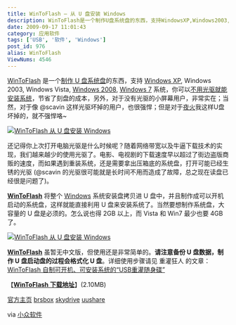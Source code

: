 ```yaml
---
title: WinToFlash – 从 U 盘安装 Windows
description: WinToFlash是一个制作U盘系统盘的东西，支持WindowsXP,Windows2003,WindowsVista,Windows2008,Windows7系统，你可以不用光驱就能安装系统，节省了刻盘的成本，另外，对于没有光驱的小屏幕用户，非常实在；当然，对于像@scavin这样光驱坏掉的用户，也很强悍；但是对于夜火我这样U盘坏掉的，就不强悍咯~
date: 2009-09-17 11:01:43
category: 应用软件
tags: ['USB', '软件', 'Windows']
post_id: 976
alias: WinToFlash
ViewNums: 4546
---
```


[WinToFlash](/blog/wintoflash) 是一个[制作 U 盘系统盘](/blog/wintoflash)的东西，支持 [Windows XP](/blog/deepin-litexp-windows-xp-sp3-v62), Windows 2003, Windows Vista, [Windows 2008](/blog/windows-server-2008-r2-rtm), [Windows 7](/blog/windows-7-rtm-build-760016385) 系统，你可以[不用光驱就能安装系统](/blog/wintoflash)，节省了刻盘的成本，另外，对于没有光驱的小屏幕用户，非常实在；当然，对于像 @scavin 这样光驱坏掉的用户，也很强悍；但是对于[夜火](/blog/)我这样U盘坏掉的，就不强悍咯~

[![WinToFlash   从 U 盘安装 Windows](http://pic.yupoo.com/jdvip/795557fd97ab/medium.jpg)](/blog/wintoflash)

还记得你上次打开电脑光驱是什么时候呢？随着网络带宽以及牛逼下载技术的实现，我们越来越少的使用光驱了。电影、电视剧的下载速度早以超过了街边盗版商贩的速度，而如果遇到重装系统，还是需要拿出压箱底的系统盘，打开可能已经生锈的光驱 (@scavin 的光驱很可能就是长时间不用而造成了故障，总之现在读盘已经很是问题了)。

[**WinToFlash**](/blog/wintoflash) 将整个 [Windows](/tags/Windows) 系统安装盘拷贝进 U 盘中，并且制作成可以开机启动的系统盘，这样就能直接利用 U 盘来安装系统了。当然要想制作系统盘，大容量的 U 盘是必须的。怎么说也得 2GB 以上，而 Vista 和 Win7 最少也要 4GB 了。

[![WinToFlash 从 U 盘安装 Windows](http://pic.yupoo.com/jdvip/923357fd97ac/medium.jpg)](/blog/wintoflash)

**[WinToFlash](/blog/wintoflash)** 虽暂无中文版，但使用还是非常简单的。**请注意备份 U 盘数据，制作 U 盘启动盘的过程会格式化 U 盘**。详细使用步骤请见 重灌狂人 的文章：[WinToFlash 自制可开机、可安装系统的“USB重灌随身碟”](http://briian.com/?p=%20%E2%96%A1%E2%96%A1%E2%96%A1%2083)

【[**WinToFlash 下载地址**](/blog/wintoflash)】(2.10MB)

[官方主页](http://wintoflash.com/home/en/)
[brsbox](http://www.brsbox.com/filebox/down/fc/8095ef67d569ddd2e33984317da494f1)
[skydrive](http://cid-23b5daed0a51d00d.skydrive.live.com/self.aspx/appinn.software/200908/Novicorp%20WinToFlash%200.4.0008%20beta.appinn.com.zip)
[uushare](http://www.uushare.com/user/appinn/file/1959388)

via [小众软件](http://www.appinn.com/wintoflash/)

